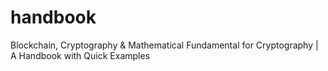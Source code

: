 # handbook
Blockchain, Cryptography &amp; Mathematical Fundamental for Cryptography | A Handbook with Quick Examples
